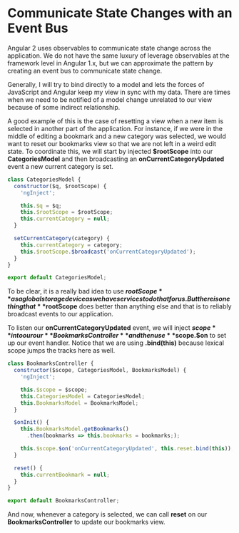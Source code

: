 # Communicate State Changes with an Event Bus

Angular 2 uses observables to communicate state change across the application. We do not have the same luxury of leverage observables at the framework level in Angular 1.x, but we can approximate the pattern by creating an event bus to communicate state change.

Generally, I will try to bind directly to a model and lets the forces of JavaScript and Angular keep my view in sync with my data. There are times when we need to be notified of a model change unrelated to our view because of some indirect relationship.

A good example of this is the case of resetting a view when a new item is selected in another part of the application. For instance, if we were in the middle of editing a bookmark and a new category was selected, we would want to reset our bookmarks view so that we are not left in a weird edit state. To coordinate this, we will start by injected **$rootScope** into our **CategoriesModel** and then broadcasting an **onCurrentCategoryUpdated** event a new current category is set. 

```javascript
class CategoriesModel {
  constructor($q, $rootScope) {
    'ngInject';

    this.$q = $q;
    this.$rootScope = $rootScope;
    this.currentCategory = null;
  }

  setCurrentCategory(category) {
    this.currentCategory = category;
    this.$rootScope.$broadcast('onCurrentCategoryUpdated');
  }
}

export default CategoriesModel;
```

To be clear, it is a really bad idea to use **$rootScope** as a global storage device as we have services to do that for us. But there is one thing that **$rootScope** does better than anything else and that is to reliably broadcast events to our application. 

To listen our **onCurrentCategoryUpdated** event, we will inject **$scope** into our our **BookmarksController** and then use **$scope.$on** to set up our event handler. Notice that we are using **.bind(this)** because lexical scope jumps the tracks here as well.

```javascript
class BookmarksController {
  constructor($scope, CategoriesModel, BookmarksModel) {
    'ngInject';

    this.$scope = $scope;
    this.CategoriesModel = CategoriesModel;
    this.BookmarksModel = BookmarksModel;
  }

  $onInit() {
    this.BookmarksModel.getBookmarks()
      .then(bookmarks => this.bookmarks = bookmarks;);

    this.$scope.$on('onCurrentCategoryUpdated', this.reset.bind(this));
  }

  reset() {
    this.currentBookmark = null;
  }
}

export default BookmarksController;
```

And now, whenever a category is selected, we can call **reset** on our **BookmarksController** to update our bookmarks view. 